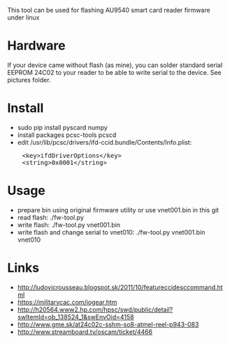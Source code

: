 This tool can be used for flashing AU9540 smart card reader firmware under linux

# Hardware

If your device came without flash (as mine), you can solder standard serial EEPROM 24C02 to your reader to be able to write serial to the device.
See pictures folder.

# Install

- sudo pip install pyscard numpy 
- install packages pcsc-tools pcscd
- edit /usr/lib/pcsc/drivers/ifd-ccid.bundle/Contents/Info.plist:

<pre>
    &lt;key&gt;ifdDriverOptions&lt;/key&gt;
    &lt;string&gt;0x0001&lt;/string&gt; 
</pre>

# Usage

- prepare bin using original firmware utility or use vnet001.bin in this git
- read flash: ./fw-tool.py
- write flash: ./fw-tool.py vnet001.bin
- write flash and change serial to vnet010: ./fw-tool.py vnet001.bin vnet010

# Links

- http://ludovicrousseau.blogspot.sk/2011/10/featureccidesccommand.html
- https://militarycac.com/iogear.htm
- http://h20564.www2.hp.com/hpsc/swd/public/detail?swItemId=ob_138524_1&swEnvOid=4158
- http://www.gme.sk/at24c02c-sshm-so8-atmel-reel-p943-083
- http://www.streamboard.tv/oscam/ticket/4466

